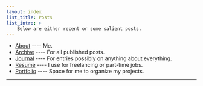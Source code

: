```yaml
---
layout: index
list_title: Posts
list_intro: >
    Below are either recent or some salient posts. 
---
```



- <a href="/about">About</a> ---- Me. 
- <a href='/archive'>Archive</a> ---- For all published posts.
- <a href="/journal">Journal</a> ---- For entries possibly on anything about everything.
- <a href="/resume">Resume</a> ---- I use for freelancing or part-time jobs.
- <a href="/portfolio">Portfolio</a> ---- Space for me to organize my projects.


<!-- 
<p>A few important tags: <a href="/archive/tag/literature/">Literature</a> — <a href="/archive/tag/poetry/">Poetry</a> — <a href="/archive/tag/computer-science/">Comp-Science</a> — <a href="/archive/tag/cinema/">Cinema</a></p>
 -->

<!-- <details class="small-details">
	<summary class="question">click for full tag-cloud</summary>
	<span class="answer">
	{%- include tag-cloud.html tags=site.tags -%}</span>
</details>
 -->
<hr style="margin-top: 2%; opacity: 1; margin-bottom: 2%;">